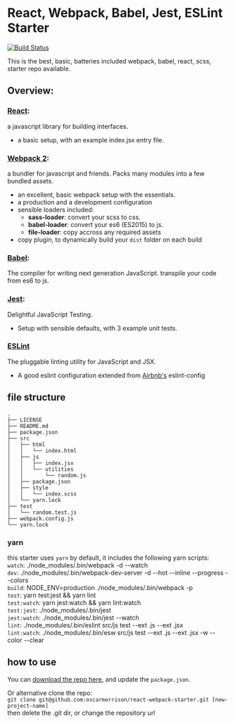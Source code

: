 # React, Webpack, Babel, Jest, ESLint Starter  
[![Build Status](https://travis-ci.org/oscarmorrison/react-webpack-starter.svg?branch=master)](https://travis-ci.org/oscarmorrison/react-webpack-starter)

This is the best, basic, batteries included webpack, babel, react, scss,
starter repo available.

## Overview:
### [React](https://facebook.github.io/react/):
a javascript library for building interfaces.  
- a basic setup, with an example index.jsx entry file. 

### [Webpack 2](https://webpack.js.org/):
a bundler for javascript and friends. Packs many modules into a few bundled assets. 
- an excellent, basic webpack setup with the essentials. 
- a production and a development configuration
- sensible loaders included:
  - **sass-loader**: convert your scss to css.
  - **babel-loader**: convert your es6 (ES2015) to js.
  - **file-loader**: copy accross any required assets
- copy plugin, to dynamically build your `dist` folder on each build


### [Babel](https://babeljs.io/):  
The compiler for writing next generation JavaScript. transpile your code from es6 to js.  

### [Jest](https://facebook.github.io/jest/):
Delightful JavaScript Testing.  
- Setup with sensible defaults, with 3 example unit tests.

### [ESLint](http://eslint.org/)
The pluggable linting utility for JavaScript and JSX.  
- A good eslint configuration extended from [Airbnb's](https://github.com/airbnb/javascript) eslint-config  

## file structure
```
.
├── LICENSE
├── README.md
├── package.json
├── src
│   ├── html
│   │   └── index.html
│   ├── js
│   │   ├── index.jsx
│   │   └── utilities
│   │       └── random.js
│   ├── package.json
│   ├── style
│   │   └── index.scss
│   └── yarn.lock
├── test
│   └── random.test.js
├── webpack.config.js
└── yarn.lock
```

### yarn 
this starter uses `yarn` by default, it includes the following yarn scripts:  
`watch`: ./node_modules/.bin/webpack -d --watch  
`dev`: ./node_modules/.bin/webpack-dev-server -d --hot --inline --progress --colors  
`build`: NODE_ENV=production ./node_modules/.bin/webpack -p  
`test`:  yarn test:jest && yarn lint  
`test:watch`:  yarn jest:watch && yarn lint:watch  
`test:jest`:  ./node_modules/.bin/jest  
`jest:watch`:  ./node_modules/.bin/jest --watch  
`lint`:  ./node_modules/.bin/eslint src/js test --ext .js --ext .jsx  
`lint:watch`:  ./node_modules/.bin/esw src/js test --ext .js --ext .jsx -w --color --clear

## how to use
You can [download the repo here](https://github.com/oscarmorrison/react-webpack-starter/archive/master.zip), and update the `package.json`.

Or alternative clone the repo:  
`git clone git@github.com:oscarmorrison/react-webpack-starter.git [new-project-name]`  
then delete the .git dir, or change the repository url
